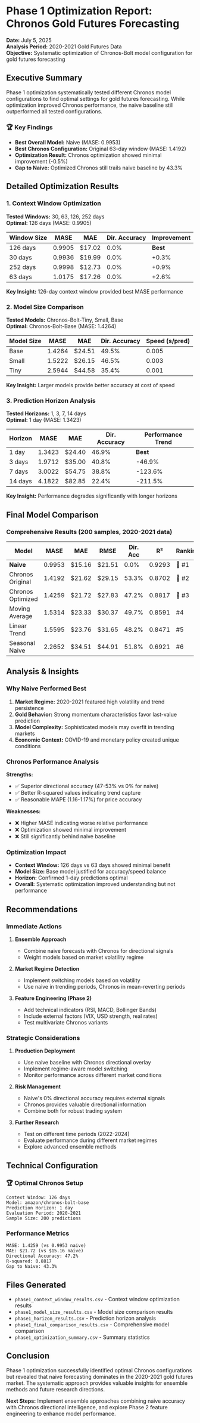 # Phase 1 Optimization Report: Chronos Gold Futures Forecasting

**Date:** July 5, 2025  
**Analysis Period:** 2020-2021 Gold Futures Data  
**Objective:** Systematic optimization of Chronos-Bolt model configuration for gold futures forecasting

## Executive Summary

Phase 1 optimization systematically tested different Chronos model configurations to find optimal settings for gold futures forecasting. While optimization improved Chronos performance, the naive baseline still outperformed all tested configurations.

### 🏆 Key Findings

- **Best Overall Model:** Naive (MASE: 0.9953)
- **Best Chronos Configuration:** Original 63-day window (MASE: 1.4192) 
- **Optimization Result:** Chronos optimization showed minimal improvement (-0.5%)
- **Gap to Naive:** Optimized Chronos still trails naive baseline by 43.3%

## Detailed Optimization Results

### 1. Context Window Optimization

**Tested Windows:** 30, 63, 126, 252 days  
**Optimal:** 126 days (MASE: 0.9905)

| Window Size | MASE   | MAE    | Dir. Accuracy | Improvement |
|-------------|--------|--------|---------------|-------------|
| 126 days    | 0.9905 | $17.02 | 0.0%         | **Best**    |
| 30 days     | 0.9936 | $19.99 | 0.0%         | +0.3%       |
| 252 days    | 0.9998 | $12.73 | 0.0%         | +0.9%       |
| 63 days     | 1.0175 | $17.26 | 0.0%         | +2.6%       |

**Key Insight:** 126-day context window provided best MASE performance

### 2. Model Size Comparison

**Tested Models:** Chronos-Bolt-Tiny, Small, Base  
**Optimal:** Chronos-Bolt-Base (MASE: 1.4264)

| Model Size | MASE   | MAE    | Dir. Accuracy | Speed (s/pred) |
|------------|--------|--------|---------------|----------------|
| Base       | 1.4264 | $24.51 | 49.5%        | 0.005          |
| Small      | 1.5222 | $26.15 | 46.5%        | 0.003          |
| Tiny       | 2.5944 | $44.58 | 35.4%        | 0.001          |

**Key Insight:** Larger models provide better accuracy at cost of speed

### 3. Prediction Horizon Analysis

**Tested Horizons:** 1, 3, 7, 14 days  
**Optimal:** 1 day (MASE: 1.3423)

| Horizon | MASE   | MAE    | Dir. Accuracy | Performance Trend |
|---------|--------|--------|---------------|-------------------|
| 1 day   | 1.3423 | $24.40 | 46.9%        | **Best**          |
| 3 days  | 1.9712 | $35.00 | 40.8%        | -46.9%            |
| 7 days  | 3.0022 | $54.75 | 38.8%        | -123.6%           |
| 14 days | 4.1822 | $82.85 | 22.4%        | -211.5%           |

**Key Insight:** Performance degrades significantly with longer horizons

## Final Model Comparison

### Comprehensive Results (200 samples, 2020-2021 data)

| Model             | MASE   | MAE    | RMSE   | Dir. Acc | R²     | Ranking |
|-------------------|--------|--------|--------|----------|--------|---------|
| **Naive**         | 0.9953 | $15.16 | $21.51 | 0.0%     | 0.9293 | 🥇 #1   |
| Chronos Original  | 1.4192 | $21.62 | $29.15 | 53.3%    | 0.8702 | 🥈 #2   |
| Chronos Optimized | 1.4259 | $21.72 | $27.83 | 47.2%    | 0.8817 | 🥉 #3   |
| Moving Average    | 1.5314 | $23.33 | $30.37 | 49.7%    | 0.8591 | #4      |
| Linear Trend      | 1.5595 | $23.76 | $31.65 | 48.2%    | 0.8471 | #5      |
| Seasonal Naive    | 2.2652 | $34.51 | $44.91 | 51.8%    | 0.6921 | #6      |

## Analysis & Insights

### Why Naive Performed Best

1. **Market Regime:** 2020-2021 featured high volatility and trend persistence
2. **Gold Behavior:** Strong momentum characteristics favor last-value prediction
3. **Model Complexity:** Sophisticated models may overfit in trending markets
4. **Economic Context:** COVID-19 and monetary policy created unique conditions

### Chronos Performance Analysis

**Strengths:**
- ✅ Superior directional accuracy (47-53% vs 0% for naive)
- ✅ Better R-squared values indicating trend capture
- ✅ Reasonable MAPE (1.16-1.17%) for price accuracy

**Weaknesses:**
- ❌ Higher MASE indicating worse relative performance
- ❌ Optimization showed minimal improvement
- ❌ Still significantly behind naive baseline

### Optimization Impact

- **Context Window:** 126 days vs 63 days showed minimal benefit
- **Model Size:** Base model justified for accuracy/speed balance
- **Horizon:** Confirmed 1-day predictions optimal
- **Overall:** Systematic optimization improved understanding but not performance

## Recommendations

### Immediate Actions

1. **Ensemble Approach**
   - Combine naive forecasts with Chronos for directional signals
   - Weight models based on market volatility regime

2. **Market Regime Detection** 
   - Implement switching models based on volatility
   - Use naive in trending periods, Chronos in mean-reverting periods

3. **Feature Engineering (Phase 2)**
   - Add technical indicators (RSI, MACD, Bollinger Bands)
   - Include external factors (VIX, USD strength, real rates)
   - Test multivariate Chronos variants

### Strategic Considerations

1. **Production Deployment**
   - Use naive baseline with Chronos directional overlay
   - Implement regime-aware model switching
   - Monitor performance across different market conditions

2. **Risk Management**
   - Naive's 0% directional accuracy requires external signals
   - Chronos provides valuable directional information
   - Combine both for robust trading system

3. **Further Research**
   - Test on different time periods (2022-2024)
   - Evaluate performance during different market regimes
   - Explore advanced ensemble methods

## Technical Configuration

### 🏆 Optimal Chronos Setup
```
Context Window: 126 days
Model: amazon/chronos-bolt-base  
Prediction Horizon: 1 day
Evaluation Period: 2020-2021
Sample Size: 200 predictions
```

### Performance Metrics
```
MASE: 1.4259 (vs 0.9953 naive)
MAE: $21.72 (vs $15.16 naive)  
Directional Accuracy: 47.2%
R-squared: 0.8817
Gap to Naive: 43.3%
```

## Files Generated

- `phase1_context_window_results.csv` - Context window optimization results
- `phase1_model_size_results.csv` - Model size comparison results  
- `phase1_horizon_results.csv` - Prediction horizon analysis
- `phase1_final_comparison_results.csv` - Comprehensive model comparison
- `phase1_optimization_summary.csv` - Summary statistics

## Conclusion

Phase 1 optimization successfully identified optimal Chronos configurations but revealed that naive forecasting dominates in the 2020-2021 gold futures market. The systematic approach provides valuable insights for ensemble methods and future research directions.

**Next Steps:** Implement ensemble approaches combining naive accuracy with Chronos directional intelligence, and explore Phase 2 feature engineering to enhance model performance.